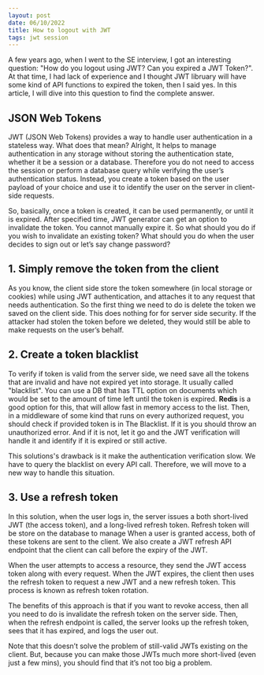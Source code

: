 ```yaml
---
layout: post
date: 06/10/2022
title: How to logout with JWT
tags: jwt session
---
```

A few years ago, when I went to the SE interview, I got an interesting question: "How do you logout using JWT? Can you expired a JWT Token?". At that time, I had lack of experience and I thought JWT libruary will have some kind of API functions to expired the token, then I said yes. In this article, I will dive into this question to find the complete answer.

## JSON Web Tokens
JWT (JSON Web Tokens) provides a way to handle user authentication in a stateless way. What does that mean? Alright, It helps to manage authentication in any storage without storing the authentication state, whether it be a session or a database. Therefore you do not need to access the session or perform a database query while verifying the user’s authentication status. Instead, you create a token based on the user payload of your choice and use it to identify the user on the server in client-side requests.

So, basically, once a token is created, it can be used permanently, or until it is expired. After specified time, JWT generator can get an option to invalidate the token. You cannot manually expire it. 
So what should you do if you wish to invalidate an existing token? What should you do when the user decides to sign out or let’s say change password?
 
## 1. Simply remove the token from the client
As you know, the client side store the token somewhere (in local storage or cookies) while using JWT authentication, and attaches it to any request that needs authentication. So the first thing we need to do is delete the token we saved on the client side. This does nothing for for server side security. If the attacker had stolen the token before we deleted, they would still be able to make requests on the user’s behalf.

## 2. Create a token blacklist
To verify if token is valid from the server side, we need save all the tokens that are invalid and have not expired yet into storage. It usually called "blacklist". You can use a DB that has TTL option on documents which would be set to the amount of time left until the token is expired. **Redis** is a good option for this, that will allow fast in memory access to the list. Then, in a middleware of some kind that runs on every authorized request, you should check if provided token is in The Blacklist. If it is you should throw an unauthorized error. And if it is not, let it go and the JWT verification will handle it and identify if it is expired or still active.

This solutions's drawback is it make the authentication verification slow. We have to query the blacklist on every API call. Therefore, we will move to a new way to handle this situation.

## 3. Use a refresh token
In this solution, when the user logs in, the server issues a both short-lived JWT (the access token), and a long-lived refresh token. Refresh token will be store on the database to manage  When a user is granted access, both of these tokens are sent to the client. We also create a JWT refresh API endpoint that the client can call before the expiry of the JWT.

When the user attempts to access a resource, they send the JWT access token along with every request. When the JWT expires, the client then uses the refresh token to request a new JWT and a new refresh token. This process is known as refresh token rotation.

The benefits of this approach is that if you want to revoke access, then all you need to do is invalidate the refresh token on the server side. Then, when the refresh endpoint is called, the server looks up the refresh token, sees that it has expired, and logs the user out.

Note that this doesn’t solve the problem of still-valid JWTs existing on the client. But, because you can make those JWTs much more short-lived (even just a few mins), you should find that it’s not too big a problem.

